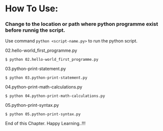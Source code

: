 # How To Use:

### Change to the location or path where python programme exist before runnig the script. 

Use command `python <script-name.py>` to run the python script. 

02.hello-world_first_programme.py
```
$ python 02.hello-world_first_programme.py
```

03.python-print-statement.py
```
$ python 03.python-print-statement.py
```

04.python-print-math-calculations.py
```
$ python 04.python-print-math-calculations.py
```

05.python-print-syntax.py
```
$ python 05.python-print-syntax.py
```

End of this Chapter. Happy Learning..!!!
